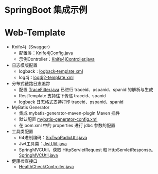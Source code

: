 # SpringBoot 集成示例

# Web-Template
- Knife4j（Swagger）
  - 配置类：[Knife4jConfig.java](web-template%2Fsrc%2Fmain%2Fjava%2Fcom%2Fexample%2Fconfig%2FKnife4jConfig.java)
  - 示例Controller：[Knife4jController.java](web-template%2Fsrc%2Fmain%2Fjava%2Fcom%2Fexample%2Fcontroller%2Fknife4j%2FKnife4jController.java)
- 日志模版配置
  - logback：[logback-template.xml](web-template%2Fsrc%2Fmain%2Fresources%2Flogback-template.xml)
  - log4j：[log4j2-template.xml](web-template%2Fsrc%2Fmain%2Fresources%2Flog4j2-template.xml)
- 分布式链路日志追踪
  - 配置 [TraceFilter.java](web-template%2Fsrc%2Fmain%2Fjava%2Fcom%2Fexample%2Ffilter%2FTraceFilter.java) 已进行 traceid、pspanid、spanid 的解析与生成
  - RestTemplate 支持往下传递 traceid、spanid
  - logback 日志格式支持打印 traceid、pspanid、spanid
- MyBatis Generator
  - 集成 mybatis-generator-maven-plugin Maven 插件
  - 默认配置 [mybatis-generator-config.xml](web-template%2Fsrc%2Fmain%2Fresources%2Fmybatis-generator-config.xml)
  - 在 pom.xml 中的 properties 进行 jdbc 参数的配置
- 工具类配置
  - 64进制编码：[SixTwoRadixUtil.java](web-template%2Fsrc%2Fmain%2Fjava%2Fcom%2Fexample%2Futil%2FSixTwoRadixUtil.java)
  - Jwt工具类：[JwtUtil.java](web-template%2Fsrc%2Fmain%2Fjava%2Fcom%2Fexample%2Futil%2FJwtUtil.java)
  - SpringMVCUtil，获取 HttpServletRequest 和 HttpServletResponse。[SpringMVCUtil.java](web-template%2Fsrc%2Fmain%2Fjava%2Fcom%2Fexample%2Futil%2FSpringMVCUtil.java)
- 健康检查接口
  - [HealthCheckController.java](web-template%2Fsrc%2Fmain%2Fjava%2Fcom%2Fexample%2Fcontroller%2FHealthCheckController.java)